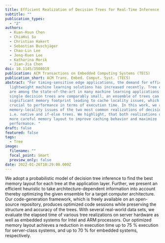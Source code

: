 ```yaml
---
title: Efficient Realization of Decision Trees for Real-Time Inference
subtitle: ""
publication_types:
  - "2"
authors:
  - Kuan-Hsun Chen
  - ChiaHui Su
  - Christian Hakert
  - Sebastian Buschjäger
  - Chao-Lin Lee
  - Jenq-Kuen Lee
  - Katharina Morik
  - Jian-Jia Chen
doi: 10.1145/3508019
publication: ACM Transactions on Embedded Computing Systems (TECS)
publication_short: ACM Trans. Embed. Comput. Syst. (TECS)
abstract: "For timing-sensitive edge applications, the demand for efficient
  lightweight machine learning solutions has increased recently. Tree ensembles
  are among the state-of-the-art in many machine learning applications. While
  single decision trees are comparably small, an ensemble of trees can have a
  significant memory footprint leading to cache locality issues, which are
  crucial to performance in terms of execution time. In this work, we analyze
  memory-locality issues of the two most common realizations of decision trees,
  i.e. native and if-else trees. We highlight, that both realizations demand a
  more careful memory layout to improve caching behavior and maximize
  performance. "
draft: false
featured: false
tags:
  - Tree
image:
  filename: ""
  focal_point: Smart
  preview_only: false
date: 2022-01-26T10:29:00.000Z
---
```

We adopt a probabilistic model of decision tree inference to find the best memory layout for each tree at the application layer. Further, we present an efficient heuristic to take architecture-dependent information into account thereby optimizing the given ensemble for a target computer architecture. Our code-generation framework, which is freely available on an open-source repository, produces optimized code sessions while preserving the structure and accuracy of the trees. With several real-world data sets, we evaluate the elapsed time of various tree realizations on server hardware as well as embedded systems for Intel and ARM processors. Our optimized memory layout achieves a reduction in execution time up to 75 % execution for server-class systems, and up to 70 % for embedded systems, respectively.